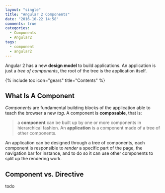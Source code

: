 ```yaml
---
layout: "single"
title: "Angular 2 Components"
date: "2016-10-22 14:58"
comments: true
categories:
  - Components
  - Angular2
tags:
  - component
  - angular2
---
```

Angular 2 has a new __design model__ to build applications. An application is just a _tree of components_, the root of the tree is the application itself.

{% include toc icon="gears" title="Contents" %}

## What Is A Component
_Components_ are fundamental building blocks of the application able to teach the browser a new _tag_. A component is __composable__, that is:

> a __component__ can be built up by one or more components in hierarchical fashion. An __application__ is a component made of a tree of other components.

An application can be designed through a tree of components, each component is responsible to _render_ a specific part of the page, the navigation bar for instance, and to do so it can use other components to split up the rendering work.

## Component vs. Directive
todo
